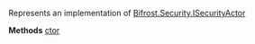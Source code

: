 Represents an implementation of [Bifrost.Security.ISecurityActor](Bifrost.Security.ISecurityActor)

**Methods**
[ctor](Bifrost.Security.SecurityActor.ctor)
